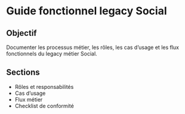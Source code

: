 # Guide fonctionnel legacy Social

## Objectif
Documenter les processus métier, les rôles, les cas d’usage et les flux fonctionnels du legacy métier Social.

## Sections
- Rôles et responsabilités
- Cas d’usage
- Flux métier
- Checklist de conformité
